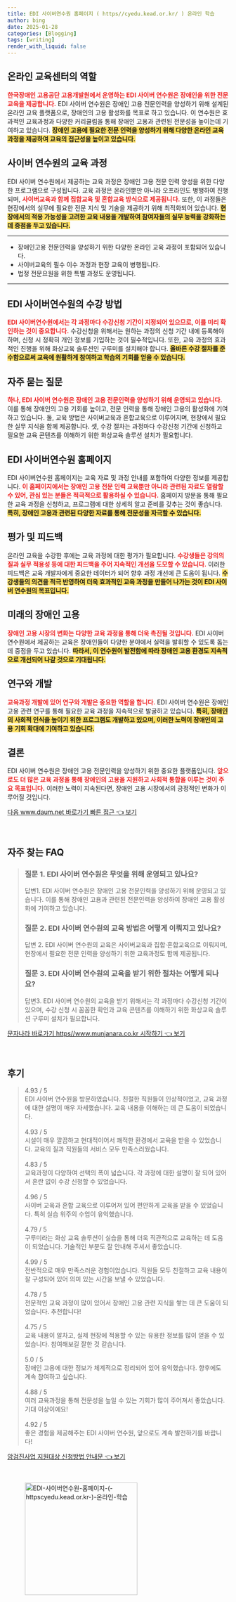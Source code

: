 ```yaml
---
title: EDI 사이버연수원 홈페이지 ( https//cyedu.kead.or.kr/ ) 온라인 학습
author: bing
date: 2025-01-28
categories: [Blogging]
tags: [writing]
render_with_liquid: false
---
```



<h2 id='온라인 교육센터의 역할'>온라인 교육센터의 역할</h2>

<p><b><span style="color: #ee2323;">한국장애인 고용공단 고용개발원에서 운영하는 EDI 사이버 연수원은 장애인을 위한 전문 교육을 제공합니다.</span></b> EDI 사이버 연수원은 장애인 고용 전문인력을 양성하기 위해 설계된 온라인 교육 플랫폼으로, 장애인의 고용 활성화를 목표로 하고 있습니다. 이 연수원은 효과적인 교육과정과 다양한 커리큘럼을 통해 장애인 고용과 관련된 전문성을 높이는데 기여하고 있습니다. <b><span style="background-color: #ffe066;">장애인 고용에 필요한 전문 인력을 양성하기 위해 다양한 온라인 교육 과정을 제공하여 교육의 접근성을 높이고 있습니다.</span></b></p>

<h2 id='사이버 연수원의 교육 과정'>사이버 연수원의 교육 과정</h2>

<p>EDI 사이버 연수원에서 제공하는 교육 과정은 장애인 고용 전문 인력 양성을 위한 다양한 프로그램으로 구성됩니다. 교육 과정은 온라인뿐만 아니라 오프라인도 병행하여 진행되며, <b><span style="color: #ee2323;">사이버교육과 함께 집합교육 및 혼합교육 방식으로 제공됩니다.</span></b> 또한, 이 과정들은 현장에서의 실무에 필요한 전문 지식 및 기술을 제공하기 위해 최적화되어 있습니다. <b><span style="background-color: #ffe066;">현장에서의 적용 가능성을 고려한 교육 내용을 개발하여 참여자들의 실무 능력을 강화하는 데 중점을 두고 있습니다.</span></b></p>

<hr />

<ul>
    <li>장애인고용 전문인력을 양성하기 위한 다양한 온라인 교육 과정이 포함되어 있습니다.</li>
    <li>사이버교육의 필수 이수 과정과 현장 교육이 병행됩니다.</li>
    <li>법정 전문요원을 위한 특별 과정도 운영됩니다.</li>
</ul>

<hr />

<h2 id='EDI 사이버연수원의 수강 방법'>EDI 사이버연수원의 수강 방법</h2>

<p><b><span style="color: #ee2323;">EDI 사이버연수원에서는 각 과정마다 수강신청 기간이 지정되어 있으므로, 이를 미리 확인하는 것이 중요합니다.</span></b> 수강신청을 위해서는 원하는 과정의 신청 기간 내에 등록해야 하며, 신청 시 정확히 개인 정보를 기입하는 것이 필수적입니다. 또한, 교육 과정의 효과적인 진행을 위해 화상교육 솔루션인 구루미를 설치해야 합니다. <b><span style="background-color: #ffe066;">올바른 수강 절차를 준수함으로써 교육에 원활하게 참여하고 학습의 기회를 얻을 수 있습니다.</span></b></p>

<h2 id='자주 묻는 질문'>자주 묻는 질문</h2>

<p><b><span style="color: #ee2323;">하나, EDI 사이버 연수원은 장애인 고용 전문인력을 양성하기 위해 운영되고 있습니다.</span></b> 이를 통해 장애인의 고용 기회를 높이고, 전문 인력을 통해 장애인 고용의 활성화에 기여하고 있습니다. 둘, 교육 방법은 사이버교육과 혼합교육으로 이루어지며, 현장에서 필요한 실무 지식을 함께 제공합니다. 셋, 수강 절차는 과정마다 수강신청 기간에 신청하고 필요한 교육 콘텐츠를 이해하기 위한 화상교육 솔루션 설치가 필요합니다.</p>

<h2 id='EDI 사이버연수원 홈페이지'>EDI 사이버연수원 홈페이지</h2>

<p>EDI 사이버연수원 홈페이지는 교육 자료 및 과정 안내를 포함하여 다양한 정보를 제공합니다. <b><span style="color: #ee2323;">이 홈페이지에서는 장애인 고용 전문 인력 교육뿐만 아니라 관련된 자료도 열람할 수 있어, 관심 있는 분들은 적극적으로 활용하실 수 있습니다.</span></b> 홈페이지 방문을 통해 필요한 교육 과정을 신청하고, 프로그램에 대한 상세히 알고 준비를 갖추는 것이 좋습니다. <b><span style="background-color: #ffe066;">특히, 장애인 고용과 관련된 다양한 자료를 통해 전문성을 자극할 수 있습니다.</span></b></p>

<h2 id='평가 및 피드백'>평가 및 피드백</h2>

<p>온라인 교육을 수강한 후에는 교육 과정에 대한 평가가 필요합니다. <b><span style="color: #ee2323;">수강생들은 강의의 질과 실무 적용성 등에 대한 피드백을 주어 지속적인 개선을 도모할 수 있습니다.</span></b> 이러한 피드백은 교육 개발자에게 중요한 데이터가 되어 향후 과정 개선에 큰 도움이 됩니다. <b><span style="background-color: #ffe066;">수강생들의 의견을 적극 반영하여 더욱 효과적인 교육 과정을 만들어 나가는 것이 EDI 사이버 연수원의 목표입니다.</span></b></p>

<h2 id='미래의 장애인 고용'>미래의 장애인 고용</h2>

<p><b><span style="color: #ee2323;">장애인 고용 시장의 변화는 다양한 교육 과정을 통해 더욱 촉진될 것입니다.</span></b> EDI 사이버 연수원에서 제공하는 교육은 장애인들이 다양한 분야에서 실력을 발휘할 수 있도록 돕는데 중점을 두고 있습니다. <b><span style="background-color: #ffe066;">따라서, 이 연수원이 발전함에 따라 장애인 고용 환경도 지속적으로 개선되어 나갈 것으로 기대됩니다.</span></b></p>

<h2 id='연구와 개발'>연구와 개발</h2>

<p><b><span style="color: #ee2323;">교육과정 개발에 있어 연구와 개발은 중요한 역할을 합니다.</span></b> EDI 사이버 연수원은 장애인 고용 관련 연구를 통해 필요한 교육 과정을 지속적으로 발굴하고 있습니다. <b><span style="background-color: #ffe066;">특히, 장애인의 사회적 인식을 높이기 위한 프로그램도 개발하고 있으며, 이러한 노력이 장애인의 고용 기회 확대에 기여하고 있습니다.</span></b></p>

<h2 id='결론'>결론</h2>

<p>EDI 사이버 연수원은 장애인 고용 전문인력을 양성하기 위한 중요한 플랫폼입니다. <b><span style="color: #ee2323;">앞으로도 더 많은 교육 과정을 통해 장애인의 고용을 지원하고 사회적 통합을 이루는 것이 주요 목표입니다.</span></b> 이러한 노력이 지속된다면, 장애인 고용 시장에서의 긍정적인 변화가 이루어질 것입니다.</p>


<p><a class="click-button" title="다음 www.daum.net 바로가기 빠른 접근" href="https://24nara.github.io/posts/%EB%8B%A4%EC%9D%8C-www.daum.net-%EB%B0%94%EB%A1%9C%EA%B0%80%EA%B8%B0-%EB%B9%A0%EB%A5%B8-%EC%A0%91%EA%B7%BC/" rel="dofollow">다음 www.daum.net 바로가기 빠른 접근 👈 보기</a></p><br>
<h2 id='자주_찾는_FAQ'>자주 찾는 FAQ</h2>
<div itemscope="" itemtype="https://schema.org/FAQPage"> 
<blockquote> 
<div itemscope="" itemprop="mainEntity" itemtype="https://schema.org/Question"> 
<h3 itemprop="name">질문 1. EDI 사이버 연수원은 무엇을 위해 운영되고 있나요?</h3> 
<div itemscope="" itemprop="acceptedAnswer" itemtype="https://schema.org/Answer"> 
<span itemprop="text"> 
<p>답변1. EDI 사이버 연수원은 장애인 고용 전문인력을 양성하기 위해 운영되고 있습니다. 이를 통해 장애인 고용과 관련된 전문인력을 양성하여 장애인 고용 활성화에 기여하고 있습니다.</p> 
</span> 
</div> 
</div> 
<div itemscope="" itemprop="mainEntity" itemtype="https://schema.org/Question"> 
<h3 itemprop="name">질문 2. EDI 사이버 연수원의 교육 방법은 어떻게 이뤄지고 있나요?</h3> 
<div itemscope="" itemprop="acceptedAnswer" itemtype="https://schema.org/Answer"> 
<span itemprop="text"> 
<p>답변 2. EDI 사이버 연수원의 교육은 사이버교육과 집합·혼합교육으로 이뤄지며, 현장에서 필요한 전문 인력을 양성하기 위한 교육과정도 함께 제공됩니다.</p> 
</span> 
</div> 
</div> 
<div itemscope="" itemprop="mainEntity" itemtype="https://schema.org/Question"> 
<h3 itemprop="name">질문 3. EDI 사이버 연수원의 교육을 받기 위한 절차는 어떻게 되나요?</h3> 
<div itemscope="" itemprop="acceptedAnswer" itemtype="https://schema.org/Answer"> 
<span itemprop="text"> 
<p>답변3. EDI 사이버 연수원의 교육을 받기 위해서는 각 과정마다 수강신청 기간이 있으며, 수강 신청 시 꼼꼼한 확인과 교육 콘텐츠를 이해하기 위한 화상교육 솔루션 구루미 설치가 필요합니다.</p> 
</span> 
</div> 
</div> 
</blockquote> 
</div>
<p><a class="click-button" title="문자나라 바로가기 https//www.munjanara.co.kr 시작하기" href="https://24nara.github.io/posts/%EB%AC%B8%EC%9E%90%EB%82%98%EB%9D%BC-%EB%B0%94%EB%A1%9C%EA%B0%80%EA%B8%B0-httpswww.munjanara.co.kr-%EC%8B%9C%EC%9E%91%ED%95%98%EA%B8%B0/" rel="dofollow">문자나라 바로가기 https//www.munjanara.co.kr 시작하기 👈 보기</a></p><br>
<h2 id='후기'>후기</h2>
<div itemscope itemtype="https://schema.org/Product">
  <blockquote>
  <div itemprop="review" itemscope itemtype="https://schema.org/Review">
      <div itemprop="reviewRating" itemscope itemtype="https://schema.org/Rating"> <span itemprop="ratingValue">4.93</span> / <span itemprop="bestRating">5</span> </div>
      <span itemprop="reviewBody">EDI 사이버 연수원을 방문하였습니다. 친절한 직원들이 인상적이었고, 교육 과정에 대한 설명이 매우 자세했습니다. 교육 내용을 이해하는 데 큰 도움이 되었습니다.</span>
  </div>
  <br>
  <div itemprop="review" itemscope itemtype="https://schema.org/Review">
      <div itemprop="reviewRating" itemscope itemtype="https://schema.org/Rating"> <span itemprop="ratingValue">4.93</span> / <span itemprop="bestRating">5</span> </div>
      <span itemprop="reviewBody">시설이 매우 깔끔하고 현대적이어서 쾌적한 환경에서 교육을 받을 수 있었습니다. 교육의 질과 직원들의 서비스 모두 만족스러웠습니다.</span>
  </div>
  <br>
  <div itemprop="review" itemscope itemtype="https://schema.org/Review">
      <div itemprop="reviewRating" itemscope itemtype="https://schema.org/Rating"> <span itemprop="ratingValue">4.83</span> / <span itemprop="bestRating">5</span> </div>
      <span itemprop="reviewBody">교육과정이 다양하여 선택의 폭이 넓습니다. 각 과정에 대한 설명이 잘 되어 있어서 혼란 없이 수강 신청할 수 있었습니다.</span>
  </div>
  <br>
  <div itemprop="review" itemscope itemtype="https://schema.org/Review">
      <div itemprop="reviewRating" itemscope itemtype="https://schema.org/Rating"> <span itemprop="ratingValue">4.96</span> / <span itemprop="bestRating">5</span> </div>
      <span itemprop="reviewBody">사이버 교육과 혼합 교육으로 이루어져 있어 편안하게 교육을 받을 수 있었습니다. 특히 실습 위주의 수업이 유익했습니다.</span>
  </div>
  <br>
  <div itemprop="review" itemscope itemtype="https://schema.org/Review">
      <div itemprop="reviewRating" itemscope itemtype="https://schema.org/Rating"> <span itemprop="ratingValue">4.79</span> / <span itemprop="bestRating">5</span> </div>
      <span itemprop="reviewBody">구루미라는 화상 교육 솔루션이 실습을 통해 더욱 직관적으로 교육하는 데 도움이 되었습니다. 기술적인 부분도 잘 안내해 주셔서 좋았습니다.</span>
  </div>
  <br>
  <div itemprop="review" itemscope itemtype="https://schema.org/Review">
      <div itemprop="reviewRating" itemscope itemtype="https://schema.org/Rating"> <span itemprop="ratingValue">4.99</span> / <span itemprop="bestRating">5</span> </div>
      <span itemprop="reviewBody">전반적으로 매우 만족스러운 경험이었습니다. 직원들 모두 친절하고 교육 내용이 잘 구성되어 있어 의미 있는 시간을 보낼 수 있었습니다.</span>
  </div>
  <br>
  <div itemprop="review" itemscope itemtype="https://schema.org/Review">
      <div itemprop="reviewRating" itemscope itemtype="https://schema.org/Rating"> <span itemprop="ratingValue">4.78</span> / <span itemprop="bestRating">5</span> </div>
      <span itemprop="reviewBody">전문적인 교육 과정이 많이 있어서 장애인 고용 관련 지식을 쌓는 데 큰 도움이 되었습니다. 추천합니다!</span>
  </div>
  <br>
  <div itemprop="review" itemscope itemtype="https://schema.org/Review">
      <div itemprop="reviewRating" itemscope itemtype="https://schema.org/Rating"> <span itemprop="ratingValue">4.75</span> / <span itemprop="bestRating">5</span> </div>
      <span itemprop="reviewBody">교육 내용이 알차고, 실제 현장에 적용할 수 있는 유용한 정보를 많이 얻을 수 있었습니다. 참여해보길 잘한 것 같습니다.</span>
  </div>
  <br>
  <div itemprop="review" itemscope itemtype="https://schema.org/Review">
      <div itemprop="reviewRating" itemscope itemtype="https://schema.org/Rating"> <span itemprop="ratingValue">5.0</span> / <span itemprop="bestRating">5</span> </div>
      <span itemprop="reviewBody">장애인 고용에 대한 정보가 체계적으로 정리되어 있어 유익했습니다. 향후에도 계속 참여하고 싶습니다.</span>
  </div>
  <br>
  <div itemprop="review" itemscope itemtype="https://schema.org/Review">
      <div itemprop="reviewRating" itemscope itemtype="https://schema.org/Rating"> <span itemprop="ratingValue">4.88</span> / <span itemprop="bestRating">5</span> </div>
      <span itemprop="reviewBody">여러 교육과정을 통해 전문성을 높일 수 있는 기회가 많이 주어져서 좋았습니다. 기대 이상이에요!</span>
  </div>
  <br>
  <div itemprop="review" itemscope itemtype="https://schema.org/Review">
      <div itemprop="reviewRating" itemscope itemtype="https://schema.org/Rating"> <span itemprop="ratingValue">4.92</span> / <span itemprop="bestRating">5</span> </div>
      <span itemprop="reviewBody">좋은 경험을 제공해주는 EDI 사이버 연수원, 앞으로도 계속 발전하기를 바랍니다!</span>
  </div>
  </blockquote>
</div>
<p><a class="click-button" title="암검진사업 지원대상 신청방법 안내문" href="https://24nara.github.io/posts/%EC%95%94%EA%B2%80%EC%A7%84%EC%82%AC%EC%97%85-%EC%A7%80%EC%9B%90%EB%8C%80%EC%83%81-%EC%8B%A0%EC%B2%AD%EB%B0%A9%EB%B2%95-%EC%95%88%EB%82%B4%EB%AC%B8/" rel="dofollow">암검진사업 지원대상 신청방법 안내문 👈 보기</a></p><br>
<figure class="image"><img src="https://24nara.github.io/assets/img/thumbnail/EDI-사이버연수원-홈페이지-(-httpscyedu.kead.or.kr-)-온라인-학습.webp" alt="EDI-사이버연수원-홈페이지-(-httpscyedu.kead.or.kr-)-온라인-학습" width="256" height="256"></figure>